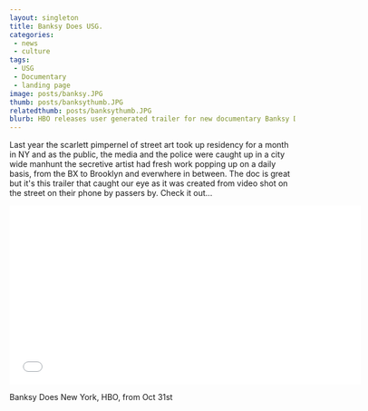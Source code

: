 ```yaml
---
layout: singleton
title: Banksy Does USG.
categories:
 - news
 - culture
tags:
 - USG
 - Documentary
 - landing page
image: posts/banksy.JPG
thumb: posts/banksythumb.JPG
relatedthumb: posts/banksythumb.JPG
blurb: HBO releases user generated trailer for new documentary Banksy Does New York
---
```


Last year the scarlett pimpernel of street art took up residency for a month in NY and as the public, the media and the police were caught up in a city wide manhunt the secretive artist had fresh work popping up on a daily basis, from the BX to Brooklyn and everwhere in between. The doc is great but it's this trailer that caught our eye as it was created from video shot on the street on their phone by passers by. Check it out...

<iframe class="youtube" width="620" height="315" src="//www.youtube.com/embed/308a3f9dkUs " frameborder="0"></iframe>

Banksy Does New York, HBO, from Oct 31st
